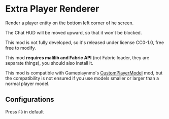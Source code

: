 # Extra Player Renderer

Render a player entity on the bottom left corner of he screen.

The Chat HUD will be moved upward, so that it won't be blocked.

This mod is not fully developed, so it's released under license CC0-1.0, free free to modify.

This mod **requires malilib and Fabric API** (not Fabric loader, they are separate things), you should also install it.

This mod is compatible with Gamepiaynmo's [CustomPlayerModel](https://github.com/Gamepiaynmo/CustomModel) mod, but the compatibility is not ensured if you use models smaller or larger than a normal player model.

## Configurations
Press `F8` in default
